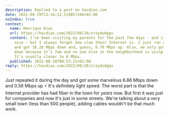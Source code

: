 ```yaml
---
description: Replied to a post on hacdias.com
date: 2022-08-29T13:16:12.519857344+02:00
noIndex: true
context:
  name: Henrique Dias
  url: https://hacdias.com/2022/08/28/zrzydudgqs
  content: I’ve been visiting my parents for the past few days - and it has been very
    nice - but I always forget how slow their Internet is. I just run a Speedtest
    and got 16.28 Mbps down and… guess… 0.76 Mbps up. Also, we only got 16.28 Mbps
    down because it’s 7am and no one else in the neighborhood is using the Internet.
    It’s usually closer to 8 Mbps.
  published: 2022-08-28T08:52:11+02:00
reply: https://hacdias.com/2022/08/28/zrzydudgqs
---
```


Just repeated it during the day and got some marvelous 6.86 Mbps down and 0.56 Mbps up ⚡️ It's definitely light speed. The worst part is that the Internet provider has had fiber in the town for _years_ now. But first it was just for companies and now it's just in some streets. We're talking about a very small town (less than 500 people), adding cables wouldn't be that much work.
